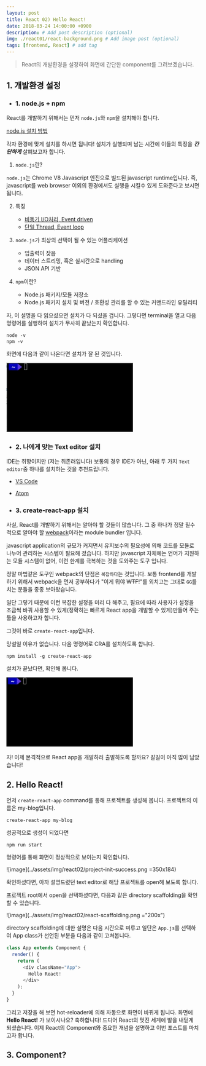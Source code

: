 ```yaml
---
layout: post
title: React 02) Hello React!
date: 2018-03-24 14:00:00 +0900
description: # Add post description (optional)
img: ./react01/react-background.png # Add image post (optional)
tags: [frontend, React] # add tag
---
```



> React의 개발환경을 설정하여 화면에 간단한 component를 그려보겠습니다.

## 1. 개발환경 설정


- ### 1. node.js + npm
React를 개발하기 위해서는 먼저 `node.js`와 `npm`을 설치해야 합니다.

[node.js 설치 방법](https://nodejs.org/en/download/)

각자 환경에 맞게 설치를 하시면 됩니다! 설치가 실행되며 남는 시간에 이들의 특징을 ___간단하게___ 살펴보고자 합니다.

1. `node.js`란?

`node.js`는 Chrome V8 Javascript 엔진으로 빌드된 javascript runtime입니다. 즉, javascript를 web browser 이외의 환경에서도 실행을 시킬수 있게 도와준다고 보시면 됩니다.

2. 특징

    - [비동기 I/O처리, Event driven](https://nodejs.org/en/docs/guides/blocking-vs-non-blocking/)
    - [단일 Thread, Event loop](http://meetup.toast.com/posts/89)

3. `node.js`가 최상의 선택이 될 수 있는 어플리케이션

    - 입출력이 잦음
    - 데이터 스트리밍, 혹은 실시간으로 handling
    - JSON API 기반

4. `npm`이란?

    - Node.js 패키지/모듈 저장소
    - Node.js 패키지 설치 및 버전 / 호환성 관리를 할 수 있는 커맨드라인 유틸리티

자, 이 설명을 다 읽으셨으면 설치가 다 되셨을 겁니다. 그렇다면 terminal을 열고 다음 명령어를 실행하여 설치가 무사히 끝났는지 확인합니다.

```terminal
node -v
npm -v
```

화면에 다음과 같이 나온다면 설치가 잘 된 것입니다.

![image](../assets/img/react02/check-install-node.gif)

- ### 2. 나에게 맞는 Text editor 설치

IDE는 취향이지만 (저는 취존러입니다) 보통의 경우 IDE가 아닌, 아래 두 가지 `Text editor`중 하나를 설치하는 것을 추천드립니다.

  - [VS Code](https://code.visualstudio.com/)
  - [Atom](https://atom.io/)

- ### 3. create-react-app 설치

사실, React를 개발하기 위해서는 알아야 할 것들이 많습니다. 그 중 하나가 정말 필수적으로 알아야 할 [webpack](https://webpack.js.org/)이라는 module bundler 입니다.

javascript application의 규모가 커지면서 유지보수의 필요성에 의해 코드를 모듈로 나누어 관리하는 시스템이 필요해 졌습니다. 하지만 javascript 자체에는 언어가 지원하는 모듈 시스템이 없어, 이런 한계를 극복하는 것을 도와주는 도구 입니다.

정말 마법같은 도구인 webpack의 단점은 `복잡하다`는 것입니다. 보통 frontend를 개발하기 위해서 webpack을 먼저 공부하다가 "이게 뭐야 ~~WTF~~!"를 외치고는 그대로 `GG`를 치는 분들을 종종 보아왔습니다. 

일단 그렇기 때문에 이런 복잡한 설정을 미리 다 해주고, 필요에 따라 사용자가 설정을 조금씩 바꿔 사용할 수 있게(정확히는 빠르게 React app을 개발할 수 있게)만들어 주는 툴을 사용하고자 합니다.

그것이 바로 `create-react-app`입니다.

망설일 이유가 없습니다. 다음 명령어로 CRA를 설치하도록 합니다.

```
npm install -g create-react-app
```

설치가 끝났다면, 확인해 봅니다.

![image](../assets/img/react02/check-install-cra.gif)

자! 이제 본격적으로 React app을 개발하러 출발하도록 할까요? 갈길이 아직 많이 남았습니다!

## 2. Hello React!

먼저 `create-react-app` command를 통해 프로젝트를 생성해 봅니다. 프로젝트의 이름은 my-blog입니다.

```
create-react-app my-blog
```

성공적으로 생성이 되었다면

```
npm run start
```

명령어를 통해 화면이 정상적으로 보이는지 확인합니다.

![image](../assets/img/react02/project-init-success.png
 =350x184)

확인하셨다면, 아까 설명드렸던 text editor로 해당 프로젝트를 open해 보도록 합니다.

프로젝트 root에서 open을 선택하셨다면, 다음과 같은 directory scaffolding을 확인할 수 있습니다.

![image](../assets/img/react02/react-scaffolding.png ="200x")

directory scaffolding에 대한 설명은 다음 시간으로 미루고 일단은 `App.js`를 선택하여 App class가 선언된 부분을 다음과 같이 고쳐봅니다.

```javascript
class App extends Component {
  render() {
    return (
      <div className="App">
        Hello React!
      </div>
    );
  }
}
```

그리고 저장을 해 보면 hot-reloader에 의해 자동으로 화면이 바뀌게 됩니다. 화면에 **Hello React!** 가 보이시나요? 축하합니다! 드디어 React의 멋진 세계에 발을 내딛게 되셨습니다. 이제 React의 Component와 중요한 개념을 설명하고 이번 포스트를 마치고자 합니다.

## 3. Component?


